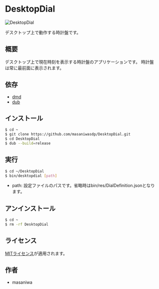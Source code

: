 DesktopDial
===

![DesktopDial](https://github.com/masaniwasdp/Screenshots/blob/master/DesktopDial.png)

デスクトップ上で動作する時計盤です。

## 概要
デスクトップ上で現在時刻を表示する時計盤のアプリケーションです。
時計盤は常に最前面に表示されます。

## 依存
+ [dmd](https://dlang.org/download.html#dmd)
+ [dub](https://code.dlang.org/download.html)

## インストール

``` bash
$ cd ~
$ git clone https://github.com/masaniwasdp/DesktopDial.git
$ cd DesktopDial
$ dub --build=release
```

## 実行

``` bash
$ cd ~/DesktopDial
$ bin/desktopdial [path]
```

+ path: 設定ファイルのパスです。省略時はbin/res/DialDefinition.jsonとなります。

## アンインストール

``` bash
$ cd ~
$ rm -rf DesktopDial
```

## ライセンス
[MITライセンス](https://github.com/masaniwasdp/DesktopDial/blob/master/Licence.txt)が適用されます。

## 作者
+ masaniwa

